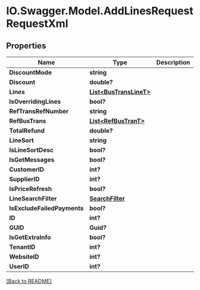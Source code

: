 # IO.Swagger.Model.AddLinesRequestRequestXml
## Properties

Name | Type | Description | Notes
------------ | ------------- | ------------- | -------------
**DiscountMode** | **string** |  | [optional] 
**Discount** | **double?** |  | [optional] 
**Lines** | [**List&lt;BusTransLineT&gt;**](BusTransLineT.md) |  | [optional] 
**IsOverridingLines** | **bool?** |  | [optional] 
**RefTransRefNumber** | **string** |  | [optional] 
**RefBusTrans** | [**List&lt;RefBusTranT&gt;**](RefBusTranT.md) |  | [optional] 
**TotalRefund** | **double?** |  | [optional] 
**LineSort** | **string** |  | [optional] 
**IsLineSortDesc** | **bool?** |  | [optional] 
**IsGetMessages** | **bool?** |  | [optional] 
**CustomerID** | **int?** |  | [optional] 
**SupplierID** | **int?** |  | [optional] 
**IsPriceRefresh** | **bool?** |  | [optional] 
**LineSearchFilter** | [**SearchFilter**](SearchFilter.md) |  | [optional] 
**IsExcludeFailedPayments** | **bool?** |  | [optional] 
**ID** | **int?** |  | [optional] 
**GUID** | **Guid?** |  | [optional] 
**IsGetExtraInfo** | **bool?** |  | [optional] 
**TenantID** | **int?** |  | [optional] 
**WebsiteID** | **int?** |  | [optional] 
**UserID** | **int?** |  | [optional] 

 [[Back to README]](../README.md)

